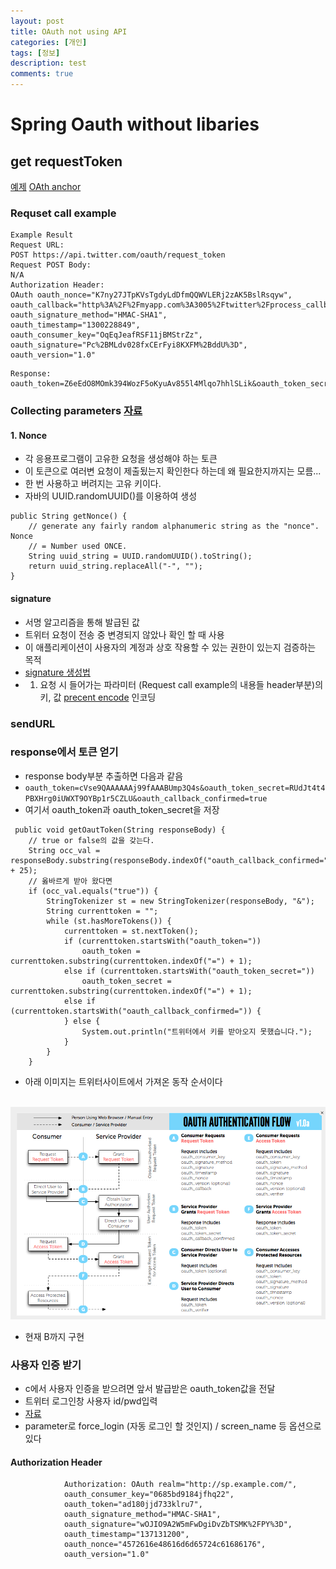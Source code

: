 ```yaml
---
layout: post
title: OAuth not using API
categories: [개인]
tags: [정보]
description: test
comments: true
---
```


# Spring Oauth without libaries
## get requestToken
[예제](https://twittercommunity.com/t/solved-java-oauth-request-token-flow-example-without-libraries/1440/9)
[OAth anchor](http://oauth.net/core/1.0/#anchor9)
### Requset call example 
>
	Example Result
	Request URL:
	POST https://api.twitter.com/oauth/request_token
	Request POST Body:
	N/A
	Authorization Header:
	OAuth oauth_nonce="K7ny27JTpKVsTgdyLdDfmQQWVLERj2zAK5BslRsqyw",
	oauth_callback="http%3A%2F%2Fmyapp.com%3A3005%2Ftwitter%2Fprocess_callback", 
	oauth_signature_method="HMAC-SHA1", 
	oauth_timestamp="1300228849",
	oauth_consumer_key="OqEqJeafRSF11jBMStrZz", 
	oauth_signature="Pc%2BMLdv028fxCErFyi8KXFM%2BddU%3D", 
	oauth_version="1.0"
>
	Response:
	oauth_token=Z6eEdO8MOmk394WozF5oKyuAv855l4Mlqo7hhlSLik&oauth_token_secret=Kd75W4OQfb2oJTV0vzGzeXftVAwgMnEK9MumzYcM&oauth_callback_confirmed=true

### Collecting parameters [자료](https://dev.twitter.com/oauth/overview/authorizing-requests)

#### 1. Nonce 
- 각 응용프로그램이 고유한 요청을 생성해야 하는 토큰
- 이 토큰으로 여러변 요청이 제출됬는지 확인한다 하는데 왜 필요한지까지는 모름...
- 한 번 사용하고 버려지는 고유 키이다.
- 자바의 UUID.randomUUID()를 이용하여 생성
>    
	public String getNonce() {
        // generate any fairly random alphanumeric string as the "nonce". Nonce
        // = Number used ONCE.
        String uuid_string = UUID.randomUUID().toString();
        return uuid_string.replaceAll("-", "");
    }

#### signature
- 서명 알고리즘을 통해 발급된 값
- 트위터 요청이 전송 중 변경되지 않았나 확인 할 때 사용
- 이 애플리케이션이 사용자의 계정과 상호 작용할 수 있는 권한이 있는지 검증하는 목적
- [signature 생성법](https://dev.twitter.com/oauth/overview/creating-signatures)
- 1. 요청 시 들어가는 파라미터 (Request call example의 내용들 header부분)의 키, 값 [precent encode](https://dev.twitter.com/oauth/overview/percent-encoding-parameters) 인코딩


#### 


### sendURL

### response에서 토큰 얻기
- response body부분 추출하면 다음과 같음
- `oauth_token=cVse9QAAAAAAj99fAAABUmp3Q4s&oauth_token_secret=RUdJt4t4PBXHrg0iUWXT9OYBp1r5CZLU&oauth_callback_confirmed=true`
- 여기서 oauth_token과 oauth_token_secret을 저장
> 
	 public void getOautToken(String responseBody) {
        // true or false의 값을 갖는다.
        String occ_val = responseBody.substring(responseBody.indexOf("oauth_callback_confirmed=") + 25);
        // 옳바르게 받아 왔다면
        if (occ_val.equals("true")) {
            StringTokenizer st = new StringTokenizer(responseBody, "&");
            String currenttoken = "";
            while (st.hasMoreTokens()) {
                currenttoken = st.nextToken();
                if (currenttoken.startsWith("oauth_token="))
                    oauth_token = currenttoken.substring(currenttoken.indexOf("=") + 1);
                else if (currenttoken.startsWith("oauth_token_secret="))
                    oauth_token_secret = currenttoken.substring(currenttoken.indexOf("=") + 1);
                else if (currenttoken.startsWith("oauth_callback_confirmed=")) {
                } else {
                    System.out.println("트위터에서 키를 받아오지 못했습니다.");
                }
            }
        }

- 아래 이미지는 트위터사이트에서 가져온 동작 순서이다

<br/>

<img src="/assets/media/twitter/oauth.png">

<br/>

- 현재 B까지 구현

### 사용자 인증 받기
- c에서 사용자 인증을 받으려면 앞서 발급받은 oauth_token값을 전달
- 트위터 로그인창 사용자 id/pwd입력
- [자료](https://dev.twitter.com/oauth/reference/get/oauth/authenticate)
- parameter로 force_login (자동 로그인 할 것인지) / screen_name 등 옵션으로 있다

#### Authorization Header
> 
				Authorization: OAuth realm="http://sp.example.com/",
                oauth_consumer_key="0685bd9184jfhq22",
                oauth_token="ad180jjd733klru7",
                oauth_signature_method="HMAC-SHA1",
                oauth_signature="wOJIO9A2W5mFwDgiDvZbTSMK%2FPY%3D",
                oauth_timestamp="137131200",
                oauth_nonce="4572616e48616d6d65724c61686176",
                oauth_version="1.0"

